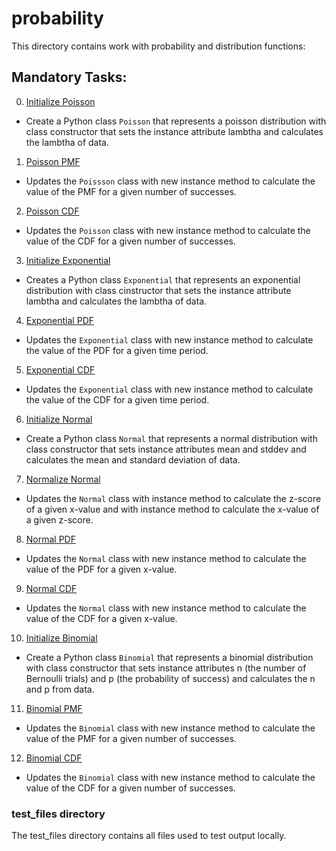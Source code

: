 # probability
This directory contains work with probability and distribution functions:

## Mandatory Tasks:
0. [Initialize Poisson](/math/probability/poisson.py)
* Create a Python class `Poisson` that represents a poisson distribution with class constructor that sets the instance attribute lambtha and calculates the lambtha of data.
1. [Poisson PMF](/math/probability/poisson.py)
* Updates the `Poissson` class with new instance method to calculate the value of the PMF for a given number of successes.
2. [Poisson CDF](/math/probability/poisson.py)
* Updates the `Poisson` class with new instance method to calculate the value of the CDF for a given number of successes.
3. [Initialize Exponential](/math/probability/exponential.py)
* Creates a Python class `Exponential` that represents an exponential distribution with class cinstructor that sets the instance attribute lambtha and calculates the lambtha of data.
4. [Exponential PDF](/math/probability/exponential.py)
* Updates the `Exponential` class with new instance method to calculate the value of the PDF for a given time period.
5. [Exponential CDF](/math/probability/exponential.py)
* Updates the `Exponential` class with new instance method to calculate the value of the CDF for a given time period.
6. [Initialize Normal](/math/probability/normal.py)
* Create a Python class `Normal` that represents a normal distribution with class constructor that sets instance attributes mean and stddev and calculates the mean and standard deviation of data.
7. [Normalize Normal](/math/probability/normal.py)
* Updates the `Normal` class with instance method to calculate the z-score of a given x-value and with instance method to calculate the x-value of a given z-score.
8. [Normal PDF](/math/probability/normal.py)
* Updates the `Normal` class with new instance method to calculate the value of the PDF for a given x-value.
9. [Normal CDF](/math/probability/normal.py)
* Updates the `Normal` class with new instance method to calculate the value of the CDF for a given x-value.
10. [Initialize Binomial](/math/probability/binomial.py)
* Create a Python class `Binomial` that represents a binomial distribution with class constructor that sets instance attributes n (the number of Bernoulli trials) and p (the probability of success) and calculates the n and p from data.
11. [Binomial PMF](/math/probability/binomial.py)
* Updates the `Binomial` class with new instance method to calculate the value of the PMF for a given number of successes.
12. [Binomial CDF](/math/probability/binomial.py)
* Updates the `Binomial` class with new instance method to calculate the value of the CDF for a given number of successes.


### test_files directory
The test_files directory contains all files used to test output locally.
